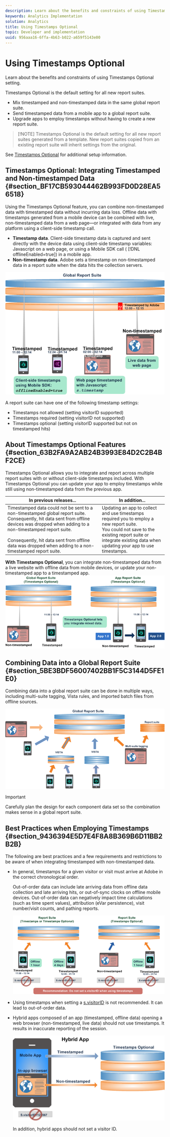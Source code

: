 ```yaml
---
description: Learn about the benefits and constraints of using Timestamps Optional setting.
keywords: Analytics Implementation
solution: Analytics
title: Using Timestamps Optional
topic: Developer and implementation
uuid: 956aaa16-6ffa-4b63-b022-a659f5143e00
---
```


# Using Timestamps Optional

Learn about the benefits and constraints of using Timestamps Optional setting.

Timestamps Optional is the default setting for all new report suites.

* Mix timestamped and non-timestamped data in the same global report suite.
* Send timestamped data from a mobile app to a global report suite.
* Upgrade apps to employ timestamps without having to create a new report suite.

> [!NOTE] Timestamps Optional is the default setting for all new report suites generated from a template. New report suites copied from an existing report suite will inherit settings from the original.

See [Timestamps Optional](https://marketing.adobe.com/resources/help/en_US/reference/timestamp-optional.html) for additional setup information.

## Timestamps Optional: Integrating Timestamped and Non-timestamped Data {#section_BF17CB593044462B993FD0D28EA56518}

Using the Timestamps Optional feature, you can combine non-timestamped data with timestamped data without incurring data loss. Offline data with timestamps generated from a mobile device can be combined with live, non-timestamped data from a web page—or integrated with data from any platform using a client-side timestamp call.

* **Timestamp data**. Client-side timestamp data is captured and sent directly with the device data using client-side timestamp variables: Javascript on a web page, or using a Mobile SDK call ( [!DNL offlineEnabled=true]) in a mobile app.
* **Non-timestamp data**. Adobe sets a timestamp on non-timestamped data in a report suite when the data hits the collection servers.

![](assets/timestamp_v_non2.png)

A report suite can have one of the following timestamp settings:

* Timestamps not allowed (setting visitorID supported)
* Timestamps required (setting visitorID not supported)
* Timestamps optional (setting visitorID supported but not on timestamped hits)

## About Timestamps Optional Features {#section_63B2FA9A2AB24B3993E84D2C2B4BF2CE}

Timestamps Optional allows you to integrate and report across multiple report suites with or without client-side timestamps included. With Timestamps Optional you can update your app to employ timestamps while still using non-timestamped data from the previous app.

|In previous releases...|In addition...|
|--- |--- |
|Timestamped data could not be sent to a non-timestamped global report suite. Consequently, hit data sent from offline devices was dropped when adding to a non-timestamped report suite. <br/><br/>Consequently, hit data sent from offline data was dropped when adding to a non-timestamped report suite.|Updating an app to collect and use timestamps required you to employ a new report suite. <br/>You could not save to the existing report suite or integrate existing data when updating your app to use timestamps.|

**With Timestamps Optional**, you can integrate non-timestamped data from a live website with offline data from mobile devices, or update your non-timestamped app to a timestamped app. ![](assets/timestamp_v_non6.png)

## Combining Data into a Global Report Suite {#section_5BE3BDF56007402BB1F5C3144D5FE1E0}

Combining data into a global report suite can be done in multiple ways, including multi-suite tagging, Vista rules, and imported batch files from offline sources.

![](assets/timestamp_v_non9.png)

>[!IMPORTANT]
>
>Carefully plan the design for each component data set so the combination makes sense in a global report suite.

## Best Practices when Employing Timestamps {#section_9436394E5D7E4F8A8B369B6D11BB2B2B}

The following are best practices and a few requirements and restrictions to be aware of when integrating timestamped with non-timestamped data.

* In general, timestamps for a given visitor or visit must arrive at Adobe in the correct chronological order.

  Out-of-order data can include late arriving data from offline data collection and late arriving hits, or out-of-sync clocks on offline mobile devices. Out-of-order data can negatively impact time calculations (such as time spent values), attribution (eVar persistence), visit number/visit counts, and pathing reports.

  ![](assets/timestamp_v_non8.png)

* Using timestamps when setting a [s.visitorID](https://marketing.adobe.com/resources/help/en_US/sc/implement/visid_custom.html) is not recommended. It can lead to out-of-order data.

* Hybrid apps composed of an app (timestamped, offline data) opening a web browser (non-timestamped, live data) should not use timestamps. It results in inaccurate reporting of the session.

  ![](assets/timestamp_v_non.png)

  In addition, hybrid apps should not set a visitor ID.
